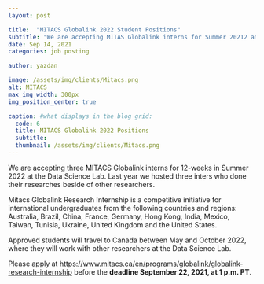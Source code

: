 ```yaml
---
layout: post

title:  "MITACS Globalink 2022 Student Positions"
subtitle: "We are accepting MITAS Globalink interns for Summer 20212 at the Data Science Lab."
date: Sep 14, 2021
categories: job posting

author: yazdan

image: /assets/img/clients/Mitacs.png
alt: MITACS
max_img_width: 300px
img_position_center: true

caption: #what displays in the blog grid:
  code: 6
  title: MITACS Globalink 2022 Positions
  subtitle: 
  thumbnail: /assets/img/clients/Mitacs.png
---
```



We are accepting three MITACS Globalink interns for 12-weeks in Summer 2022 at the Data Science Lab. 
Last year we hosted three inters who done their researches beside of other researchers.

Mitacs Globalink Research Internship is a competitive initiative for international undergraduates 
from the following countries and regions:<br>
Australia, Brazil, China, France, Germany, Hong Kong, India, 
Mexico, Taiwan, Tunisia, Ukraine, United Kingdom and the United States.


Approved students will travel to Canada between May and October 2022, where they will work with other researchers at the Data Science Lab.


Please apply at <https://www.mitacs.ca/en/programs/globalink/globalink-research-internship> before the **deadline September 22, 2021, at 1 p.m. PT**.
